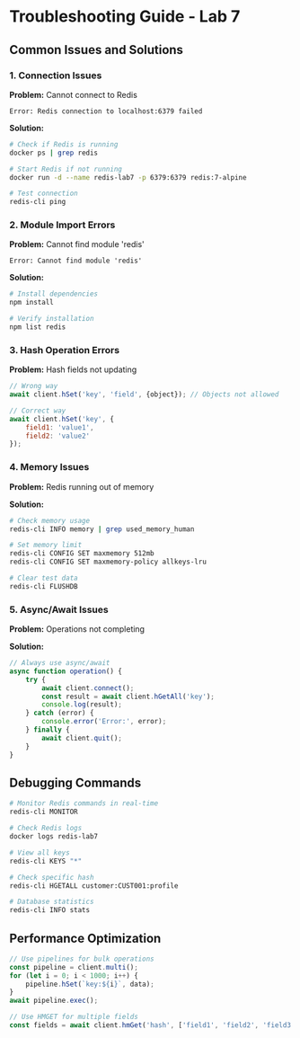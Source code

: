 # Troubleshooting Guide - Lab 7

## Common Issues and Solutions

### 1. Connection Issues

**Problem:** Cannot connect to Redis
```
Error: Redis connection to localhost:6379 failed
```

**Solution:**
```bash
# Check if Redis is running
docker ps | grep redis

# Start Redis if not running
docker run -d --name redis-lab7 -p 6379:6379 redis:7-alpine

# Test connection
redis-cli ping
```

### 2. Module Import Errors

**Problem:** Cannot find module 'redis'
```
Error: Cannot find module 'redis'
```

**Solution:**
```bash
# Install dependencies
npm install

# Verify installation
npm list redis
```

### 3. Hash Operation Errors

**Problem:** Hash fields not updating
```javascript
// Wrong way
await client.hSet('key', 'field', {object}); // Objects not allowed

// Correct way
await client.hSet('key', {
    field1: 'value1',
    field2: 'value2'
});
```

### 4. Memory Issues

**Problem:** Redis running out of memory

**Solution:**
```bash
# Check memory usage
redis-cli INFO memory | grep used_memory_human

# Set memory limit
redis-cli CONFIG SET maxmemory 512mb
redis-cli CONFIG SET maxmemory-policy allkeys-lru

# Clear test data
redis-cli FLUSHDB
```

### 5. Async/Await Issues

**Problem:** Operations not completing

**Solution:**
```javascript
// Always use async/await
async function operation() {
    try {
        await client.connect();
        const result = await client.hGetAll('key');
        console.log(result);
    } catch (error) {
        console.error('Error:', error);
    } finally {
        await client.quit();
    }
}
```

## Debugging Commands

```bash
# Monitor Redis commands in real-time
redis-cli MONITOR

# Check Redis logs
docker logs redis-lab7

# View all keys
redis-cli KEYS "*"

# Check specific hash
redis-cli HGETALL customer:CUST001:profile

# Database statistics
redis-cli INFO stats
```

## Performance Optimization

```javascript
// Use pipelines for bulk operations
const pipeline = client.multi();
for (let i = 0; i < 1000; i++) {
    pipeline.hSet(`key:${i}`, data);
}
await pipeline.exec();

// Use HMGET for multiple fields
const fields = await client.hmGet('hash', ['field1', 'field2', 'field3']);
```
